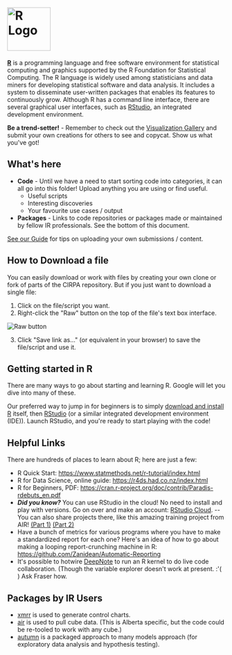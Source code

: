 # <img src="https://www.r-project.org/Rlogo.png" alt="R Logo" title="R" width="100"/>

[**R**](https://www.r-project.org/) is a programming language and free software environment for statistical computing and graphics supported by the R Foundation for Statistical Computing. The R language is widely used among statisticians and data miners for developing statistical software and data analysis. It includes a system to disseminate user-written packages that enables its features to continuously grow. Although R has a command line interface, there are several graphical user interfaces, such as [RStudio](https://www.rstudio.com/), an integrated development environment. 

**Be a trend-setter!** - Remember to check out the [Visualization Gallery](/Visualization%20Gallery) and submit your own creations for others to see and copycat. Show us what you've got!

## What's here
* **Code** - Until we have a need to start sorting code into categories, it can all go into this folder! Upload anything you are using or find useful.
  * Useful scripts
  * Interesting discoveries
  * Your favourite use cases / output
* **Packages** - Links to code repositories or packages made or maintained by fellow IR professionals. See the bottom of this document.

[See our Guide](/Guide.md#how-to-contribute-your-own-creations) for tips on uploading your own submissions / content. 

## How to Download a file
You can easily download or work with files by creating your own clone or fork of parts of the CIRPA repository. But if you just want to download a single file:
1. Click on the file/script you want.
2. Right-click the "Raw" button on the top of the file's text box interface.

![Raw button](https://www.dropbox.com/s/fyt1qz0qeqjn0vf/GitHub-RawButton.png?raw=1)

3. Click "Save link as..." (or equivalent in your browser) to save the file/script and use it.

## Getting started in R
There are many ways to go about starting and learning R. Google will let you dive into many of these. 

Our preferred way to jump in for beginners is to simply [download and install R](http://cran.utstat.utoronto.ca/) itself, then [RStudio](https://www.rstudio.com/products/rstudio/download/#download) (or a similar integrated development environment (IDE)). Launch RStudio, and you're ready to start playing with the code!

## Helpful Links
There are hundreds of places to learn about R; here are just a few:
* R Quick Start: https://www.statmethods.net/r-tutorial/index.html
* R for Data Science, online guide: https://r4ds.had.co.nz/index.html
* R for Beginners, PDF: https://cran.r-project.org/doc/contrib/Paradis-rdebuts_en.pdf
* ***Did you know?*** You can use RStudio in the cloud! No need to install and play with versions. Go on over and make an account: [RStudio Cloud](https://client.login.rstudio.cloud/oauth/login?show_auth=0&show_login=1&show_setup=1). -- You can also share projects there, like this amazing training project from AIR! [(Part 1)](https://rstudio.cloud/spaces/1134/project/364549) [(Part 2)](https://rstudio.cloud/spaces/1134/project/365049)
* Have a bunch of metrics for various programs where you have to make a standardized report for each one? Here's an idea of how to go about making a looping report-crunching machine in R: https://github.com/Zanidean/Automatic-Reporting
* It's possible to hotwire [DeepNote](https://deepnote.com/) to run an R kernel to do live code collaboration. (Though the variable explorer doesn't work at present. :'( ) Ask Fraser how.

## Packages by IR Users
* [xmrr](https://github.com/Zanidean/xmrr) is used to generate control charts. 
* [air](https://github.com/Zanidean/air) is used to pull cube data. (This is Alberta specific, but the code could be re-tooled to work with any cube.)
* [autumn](https://github.com/Zanidean/autumn) is a packaged approach to many models approach (for exploratory data analysis and hypothesis testing).
